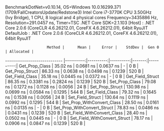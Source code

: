 
BenchmarkDotNet=v0.10.14, OS=Windows 10.0.16299.371 (1709/FallCreatorsUpdate/Redstone3)
Intel Core i7-3770K CPU 3.50GHz (Ivy Bridge), 1 CPU, 8 logical and 4 physical cores
Frequency=3435886 Hz, Resolution=291.0457 ns, Timer=TSC
.NET Core SDK=2.1.103
  [Host]     : .NET Core 2.0.6 (CoreCLR 4.6.26212.01, CoreFX 4.6.26212.01), 64bit RyuJIT
  DefaultJob : .NET Core 2.0.6 (CoreCLR 4.6.26212.01, CoreFX 4.6.26212.01), 64bit RyuJIT


                       Method |      Mean |     Error |    StdDev |  Gen 0 | Allocated |
----------------------------- |----------:|----------:|----------:|-------:|----------:|
               Get_Prop_Class |  35.02 ns | 0.0681 ns | 0.0637 ns |      - |       0 B |
              Get_Prop_Struct |  86.33 ns | 0.0638 ns | 0.0498 ns | 0.1239 |     520 B |
              Get_Field_Class |  35.18 ns | 0.0445 ns | 0.0372 ns |      - |       0 B |
             Get_Field_Struct |  86.35 ns | 0.3381 ns | 0.2824 ns | 0.1239 |     520 B |
               Set_Prop_Class |  79.08 ns | 0.1272 ns | 0.1128 ns | 0.0056 |      24 B |
              Set_Prop_Struct | 130.98 ns | 0.0699 ns | 0.0584 ns | 0.1295 |     544 B |
              Set_Field_Class |  79.32 ns | 0.1645 ns | 0.1538 ns | 0.0056 |      24 B |
             Set_Field_Struct | 130.64 ns | 0.1119 ns | 0.0992 ns | 0.1295 |     544 B |
   Set_Prop_WithConvert_Class |  28.50 ns | 0.0161 ns | 0.0135 ns |      - |       0 B |
  Set_Prop_WithConvert_Struct |  78.83 ns | 0.0486 ns | 0.0431 ns | 0.1239 |     520 B |
  Set_Field_WithConvert_Class |  28.40 ns | 0.0502 ns | 0.0445 ns |      - |       0 B |
 Set_Field_WithConvert_Struct |  78.17 ns | 0.0906 ns | 0.0847 ns | 0.1239 |     520 B |
